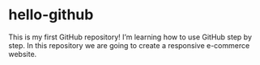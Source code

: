 # hello-github

This is my first GitHub repository! I’m learning how to use GitHub step by step.
In this repository we are going to create a responsive e-commerce website.
